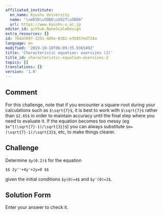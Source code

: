 ```yaml
---
affiliated_institute:
  en_name: Kyushu University
  name: "\u4E5D\u5DDE\u5927\u5B66"
  url: https://www.kyushu-u.ac.jp
editor_id: github.NanoScaleDesign
extra_resources: {}
id: 76da5697-3251-4d5e-8382-e35857ed724a
language: en
modified: '2019-10-10T06:09:35.936549Z'
title: 'Characteristic equation: exersizes (2)'
title_id: characteristic-equation-exersizes-2
topics: []
translations: {}
version: '1.0'
---
```


## Comment
For this challenge, note that if you encounter a square-root during your calculations such as `$\sqrt{7}$`, it is best to work with `$\sqrt{7}$` rather than `$2.65$` in order to maintain accuracy until the final step where you need to evaluate it. If the equation becomes too messy (eg `$e^{(\sqrt{7}-1)/\sqrt{3}}$`) you can always substitute `$m=(\sqrt{7}-1)/\sqrt{3}$`, etc, to make things clearer.

## Challenge

Determine `$y(0.2)$` for the equation

`$$ 2y''+4y'+2y=0 $$`

given the initial conditions `$y(0)=4$` and `$y'(0)=2$`.

## Solution Form
Enter your answer to check it.
